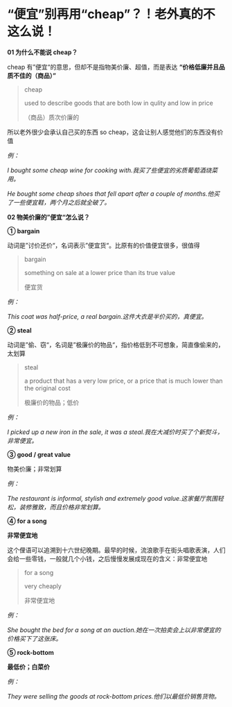 # “便宜”别再用“cheap”？！老外真的不这么说！

**01 为什么不能说 cheap？**

cheap 有”便宜“的意思，但却不是指物美价廉、超值，而是表达 **“价格低廉并且品质不佳的（商品）”**

> cheap
>
> used to describe goods that are both low in qulity and low in price
>
> （商品）质次价廉的

所以老外很少会承认自己买的东西 so cheap，这会让别人感觉他们的东西没有价值

_例：_

_I bought some cheap wine for cooking with.我买了些便宜的劣质葡萄酒烧菜用。_

_He bought some cheap shoes that fell apart after a couple of months.他买了一些便宜鞋，两个月之后就全破了。_

**02 物美价廉的”便宜“怎么说？**

**① bargain**

动词是”讨价还价“，名词表示”便宜货“。比原有的价值便宜很多，很值得

> bargain
>
> something on sale at a lower price than its true value
>
> 便宜货

_例：_

_This coat was half-price, a real bargain.这件大衣是半价买的，真便宜。_

**② steal**

动词是”偷、窃“，名词是”极廉价的物品“，指价格低到不可想象，简直像偷来的，太划算

> steal
>
> a product that has a very low price, or a price that is much lower than the original cost
>
> 极廉价的物品；低价

_例：_

_I picked up a new iron in the sale, it was a steal.我在大减价时买了个新熨斗，非常便宜。_

**③ good / great value**

物美价廉；非常划算

_例：_

_The restaurant is informal, stylish and extremely good value.这家餐厅氛围轻松，装修雅致，而且价格非常划算。_

**④ for a song**

**非常便宜地**

这个俚语可以追溯到十六世纪晚期。最早的时候，流浪歌手在街头唱歌表演，人们会给一些零钱，一般就几个小钱，之后慢慢发展成现在的含义：非常便宜地

> for a song
>
> very cheaply
>
> 非常便宜地

_例：_

_She bought the bed for a song at an auction.她在一次拍卖会上以非常便宜的价格买下了这张床。_

**⑤ rock-bottom**

**最低价；白菜价**

_例：_

_They were selling the goods at rock-bottom prices.他们以最低价销售货物。_
